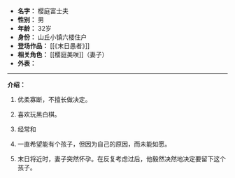 
- **名字：** 樱庭富士夫
- **性别：** 男
- **年龄：** 32岁
- **身份：** 山丘小镇六楼住户
- **登场作品：** [[《末日愚者》]]
- **相关角色：** [[樱庭美咲]]（妻子）
- **外表：** 

---

**介绍：** 

1. 优柔寡断，不擅长做决定。

2. 喜欢玩黑白棋。

3. 经常和

4. 一直希望能有个孩子，但因为自己的原因，而未能如愿。

5. 末日将近时，妻子突然怀孕。在反复考虑过后，他毅然决然地决定要留下这个孩子。